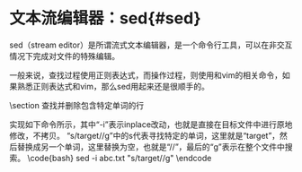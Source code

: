 文本流编辑器：sed{#sed}
=====================

sed（stream editor）是所谓流式文本编辑器，是一个命令行工具，可以在非交互情况下完成对文件的特殊编辑。

一般来说，查找过程使用正则表达式，而操作过程，则使用和vim的相关命令，如果熟悉正则表达式和vim，那么sed用起来还是很顺手的。

\section 查找并删除包含特定单词的行

实现如下命令所示，其中“-i”表示inplace改动，也就是直接在目标文件中进行原地修改，不拷贝。
“s/target//g”中的s代表寻找特定的单词，这里就是“target”，然后替换成另一个单词，这里替换为空，也就是“//”，最后的“g”表示在整个文件中搜索。
\code{bash}
sed -i abc.txt "s/target//g"
\endcode